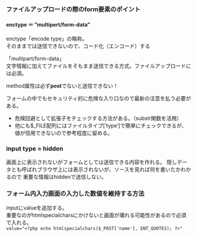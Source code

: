 ### ファイルアップロードの際のform要素のポイント
#### enctype ＝ ”multipert/form-data”
enctype「encode type」の略称。  
そのままでは送信できないので、コード化（エンコード）する  

「multipart/form-data」  
文字情報に加えてファイルをそもまま送信できる方式。ファイルアップロードには必須。  

method属性は必ず**post**でないと送信できない！

フォームの中でもセキュリティ的に危険な入り口なので最新の注意を払う必要がある。
  - 危険回避として拡張子をチェックする方法がある。（substr関数を活用）
  - 他にも$_FILE配列にはファイルタイプ[‘type’]で簡単にチェックできるが、値が信用できないので参考程度に留める。  
  
### input type = hidden
画面上に表示されないがフォームとしては送信できる内容を作れる。
隠しデータとも呼ばれブラウザ上には表示されないが、ソースを見れば何を書いたかわかるので
重要な情報はhiddenで送信しない。

### フォーム内入力画面の入力した数値を維持する方法
inputにvalueを追加する。  
重要なのがhtmlspecialcharsにかけないと画面が壊れる可能性があるので必須で入れる。  
```value="<?php echo htmlspecialchars($_POST['name'], ENT_QUOTES); ?>"```
